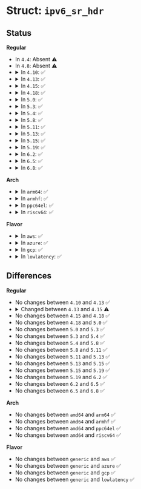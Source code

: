 # Struct: <code>ipv6_sr_hdr</code>

## Status
<b>Regular</b>
<ul>
<li>
In <code>4.4</code>: Absent ⚠️
</li>
<li>
In <code>4.8</code>: Absent ⚠️
</li>
<li>
<details>
<summary>In <code>4.10</code>: ✅</summary>

```c
struct ipv6_sr_hdr {
    __u8 nexthdr;
    __u8 hdrlen;
    __u8 type;
    __u8 segments_left;
    __u8 first_segment;
    __u8 flags;
    __u16 reserved;
    struct in6_addr segments[0];
};
```
</details>
</li>
<li>
<details>
<summary>In <code>4.13</code>: ✅</summary>

```c
struct ipv6_sr_hdr {
    __u8 nexthdr;
    __u8 hdrlen;
    __u8 type;
    __u8 segments_left;
    __u8 first_segment;
    __u8 flags;
    __u16 reserved;
    struct in6_addr segments[0];
};
```
</details>
</li>
<li>
<details>
<summary>In <code>4.15</code>: ✅</summary>

```c
struct ipv6_sr_hdr {
    __u8 nexthdr;
    __u8 hdrlen;
    __u8 type;
    __u8 segments_left;
    __u8 first_segment;
    __u8 flags;
    __u16 tag;
    struct in6_addr segments[0];
};
```
</details>
</li>
<li>
<details>
<summary>In <code>4.18</code>: ✅</summary>

```c
struct ipv6_sr_hdr {
    __u8 nexthdr;
    __u8 hdrlen;
    __u8 type;
    __u8 segments_left;
    __u8 first_segment;
    __u8 flags;
    __u16 tag;
    struct in6_addr segments[0];
};
```
</details>
</li>
<li>
<details>
<summary>In <code>5.0</code>: ✅</summary>

```c
struct ipv6_sr_hdr {
    __u8 nexthdr;
    __u8 hdrlen;
    __u8 type;
    __u8 segments_left;
    __u8 first_segment;
    __u8 flags;
    __u16 tag;
    struct in6_addr segments[0];
};
```
</details>
</li>
<li>
<details>
<summary>In <code>5.3</code>: ✅</summary>

```c
struct ipv6_sr_hdr {
    __u8 nexthdr;
    __u8 hdrlen;
    __u8 type;
    __u8 segments_left;
    __u8 first_segment;
    __u8 flags;
    __u16 tag;
    struct in6_addr segments[0];
};
```
</details>
</li>
<li>
<details>
<summary>In <code>5.4</code>: ✅</summary>

```c
struct ipv6_sr_hdr {
    __u8 nexthdr;
    __u8 hdrlen;
    __u8 type;
    __u8 segments_left;
    __u8 first_segment;
    __u8 flags;
    __u16 tag;
    struct in6_addr segments[0];
};
```
</details>
</li>
<li>
<details>
<summary>In <code>5.8</code>: ✅</summary>

```c
struct ipv6_sr_hdr {
    __u8 nexthdr;
    __u8 hdrlen;
    __u8 type;
    __u8 segments_left;
    __u8 first_segment;
    __u8 flags;
    __u16 tag;
    struct in6_addr segments[0];
};
```
</details>
</li>
<li>
<details>
<summary>In <code>5.11</code>: ✅</summary>

```c
struct ipv6_sr_hdr {
    __u8 nexthdr;
    __u8 hdrlen;
    __u8 type;
    __u8 segments_left;
    __u8 first_segment;
    __u8 flags;
    __u16 tag;
    struct in6_addr segments[0];
};
```
</details>
</li>
<li>
<details>
<summary>In <code>5.13</code>: ✅</summary>

```c
struct ipv6_sr_hdr {
    __u8 nexthdr;
    __u8 hdrlen;
    __u8 type;
    __u8 segments_left;
    __u8 first_segment;
    __u8 flags;
    __u16 tag;
    struct in6_addr segments[0];
};
```
</details>
</li>
<li>
<details>
<summary>In <code>5.15</code>: ✅</summary>

```c
struct ipv6_sr_hdr {
    __u8 nexthdr;
    __u8 hdrlen;
    __u8 type;
    __u8 segments_left;
    __u8 first_segment;
    __u8 flags;
    __u16 tag;
    struct in6_addr segments[0];
};
```
</details>
</li>
<li>
<details>
<summary>In <code>5.19</code>: ✅</summary>

```c
struct ipv6_sr_hdr {
    __u8 nexthdr;
    __u8 hdrlen;
    __u8 type;
    __u8 segments_left;
    __u8 first_segment;
    __u8 flags;
    __u16 tag;
    struct in6_addr segments[0];
};
```
</details>
</li>
<li>
<details>
<summary>In <code>6.2</code>: ✅</summary>

```c
struct ipv6_sr_hdr {
    __u8 nexthdr;
    __u8 hdrlen;
    __u8 type;
    __u8 segments_left;
    __u8 first_segment;
    __u8 flags;
    __u16 tag;
    struct in6_addr segments[0];
};
```
</details>
</li>
<li>
<details>
<summary>In <code>6.5</code>: ✅</summary>

```c
struct ipv6_sr_hdr {
    __u8 nexthdr;
    __u8 hdrlen;
    __u8 type;
    __u8 segments_left;
    __u8 first_segment;
    __u8 flags;
    __u16 tag;
    struct in6_addr segments[0];
};
```
</details>
</li>
<li>
<details>
<summary>In <code>6.8</code>: ✅</summary>

```c
struct ipv6_sr_hdr {
    __u8 nexthdr;
    __u8 hdrlen;
    __u8 type;
    __u8 segments_left;
    __u8 first_segment;
    __u8 flags;
    __u16 tag;
    struct in6_addr segments[0];
};
```
</details>
</li>
</ul>
<b>Arch</b>
<ul>
<li>
<details>
<summary>In <code>arm64</code>: ✅</summary>

```c
struct ipv6_sr_hdr {
    __u8 nexthdr;
    __u8 hdrlen;
    __u8 type;
    __u8 segments_left;
    __u8 first_segment;
    __u8 flags;
    __u16 tag;
    struct in6_addr segments[0];
};
```
</details>
</li>
<li>
<details>
<summary>In <code>armhf</code>: ✅</summary>

```c
struct ipv6_sr_hdr {
    __u8 nexthdr;
    __u8 hdrlen;
    __u8 type;
    __u8 segments_left;
    __u8 first_segment;
    __u8 flags;
    __u16 tag;
    struct in6_addr segments[0];
};
```
</details>
</li>
<li>
<details>
<summary>In <code>ppc64el</code>: ✅</summary>

```c
struct ipv6_sr_hdr {
    __u8 nexthdr;
    __u8 hdrlen;
    __u8 type;
    __u8 segments_left;
    __u8 first_segment;
    __u8 flags;
    __u16 tag;
    struct in6_addr segments[0];
};
```
</details>
</li>
<li>
<details>
<summary>In <code>riscv64</code>: ✅</summary>

```c
struct ipv6_sr_hdr {
    __u8 nexthdr;
    __u8 hdrlen;
    __u8 type;
    __u8 segments_left;
    __u8 first_segment;
    __u8 flags;
    __u16 tag;
    struct in6_addr segments[0];
};
```
</details>
</li>
</ul>
<b>Flavor</b>
<ul>
<li>
<details>
<summary>In <code>aws</code>: ✅</summary>

```c
struct ipv6_sr_hdr {
    __u8 nexthdr;
    __u8 hdrlen;
    __u8 type;
    __u8 segments_left;
    __u8 first_segment;
    __u8 flags;
    __u16 tag;
    struct in6_addr segments[0];
};
```
</details>
</li>
<li>
<details>
<summary>In <code>azure</code>: ✅</summary>

```c
struct ipv6_sr_hdr {
    __u8 nexthdr;
    __u8 hdrlen;
    __u8 type;
    __u8 segments_left;
    __u8 first_segment;
    __u8 flags;
    __u16 tag;
    struct in6_addr segments[0];
};
```
</details>
</li>
<li>
<details>
<summary>In <code>gcp</code>: ✅</summary>

```c
struct ipv6_sr_hdr {
    __u8 nexthdr;
    __u8 hdrlen;
    __u8 type;
    __u8 segments_left;
    __u8 first_segment;
    __u8 flags;
    __u16 tag;
    struct in6_addr segments[0];
};
```
</details>
</li>
<li>
<details>
<summary>In <code>lowlatency</code>: ✅</summary>

```c
struct ipv6_sr_hdr {
    __u8 nexthdr;
    __u8 hdrlen;
    __u8 type;
    __u8 segments_left;
    __u8 first_segment;
    __u8 flags;
    __u16 tag;
    struct in6_addr segments[0];
};
```
</details>
</li>
</ul>

## Differences
<b>Regular</b>
<ul>
<li>
No changes between <code>4.10</code> and <code>4.13</code> ✅
</li>
<li>
<details>
<summary>Changed between <code>4.13</code> and <code>4.15</code> ⚠️</summary>
<ul>
<li>
<b>Field added. </b>
<code>__u16 tag</code>
</li>
<li>
<b>Field removed. </b>
<code>__u16 reserved</code>
</li>
</ul>
</details>
</li>
<li>
No changes between <code>4.15</code> and <code>4.18</code> ✅
</li>
<li>
No changes between <code>4.18</code> and <code>5.0</code> ✅
</li>
<li>
No changes between <code>5.0</code> and <code>5.3</code> ✅
</li>
<li>
No changes between <code>5.3</code> and <code>5.4</code> ✅
</li>
<li>
No changes between <code>5.4</code> and <code>5.8</code> ✅
</li>
<li>
No changes between <code>5.8</code> and <code>5.11</code> ✅
</li>
<li>
No changes between <code>5.11</code> and <code>5.13</code> ✅
</li>
<li>
No changes between <code>5.13</code> and <code>5.15</code> ✅
</li>
<li>
No changes between <code>5.15</code> and <code>5.19</code> ✅
</li>
<li>
No changes between <code>5.19</code> and <code>6.2</code> ✅
</li>
<li>
No changes between <code>6.2</code> and <code>6.5</code> ✅
</li>
<li>
No changes between <code>6.5</code> and <code>6.8</code> ✅
</li>
</ul>
<b>Arch</b>
<ul>
<li>
No changes between <code>amd64</code> and <code>arm64</code> ✅
</li>
<li>
No changes between <code>amd64</code> and <code>armhf</code> ✅
</li>
<li>
No changes between <code>amd64</code> and <code>ppc64el</code> ✅
</li>
<li>
No changes between <code>amd64</code> and <code>riscv64</code> ✅
</li>
</ul>
<b>Flavor</b>
<ul>
<li>
No changes between <code>generic</code> and <code>aws</code> ✅
</li>
<li>
No changes between <code>generic</code> and <code>azure</code> ✅
</li>
<li>
No changes between <code>generic</code> and <code>gcp</code> ✅
</li>
<li>
No changes between <code>generic</code> and <code>lowlatency</code> ✅
</li>
</ul>
